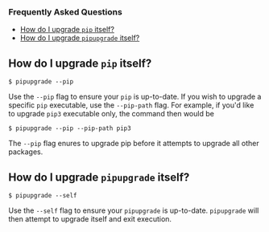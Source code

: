 ### Frequently Asked Questions

* [How do I upgrade `pip` itself?](#how-do-i-upgrade-pip-itself)
* [How do I upgrade `pipupgrade` itself?](#how-do-i-upgrade-pipupgrade-itself)

How do I upgrade `pip` itself?
---

```
$ pipupgrade --pip
```

Use the `--pip` flag to ensure your `pip` is up-to-date. If you wish to
upgrade a specific `pip` executable, use the `--pip-path` flag. For example, if
you'd like to upgrade `pip3` executable only, the command then would be

```
$ pipupgrade --pip --pip-path pip3
```

The `--pip` flag enures to upgrade pip before it attempts to upgrade all other 
packages.

How do I upgrade `pipupgrade` itself?
---

```
$ pipupgrade --self
```

Use the `--self` flag to ensure your `pipupgrade` is up-to-date. `pipupgrade`
 will then attempt to upgrade itself and exit execution.